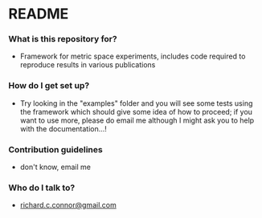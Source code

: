 # README #


### What is this repository for? ###

* Framework for metric space experiments, includes code required to reproduce results in various publications

### How do I get set up? ###

* Try looking in the "examples" folder and you will see some tests using the framework which should give some idea of how to proceed; if you want to use more, please do email me although I might ask you to help with the documentation...!

### Contribution guidelines ###

* don't know, email me

### Who do I talk to? ###

* richard.c.connor@gmail.com